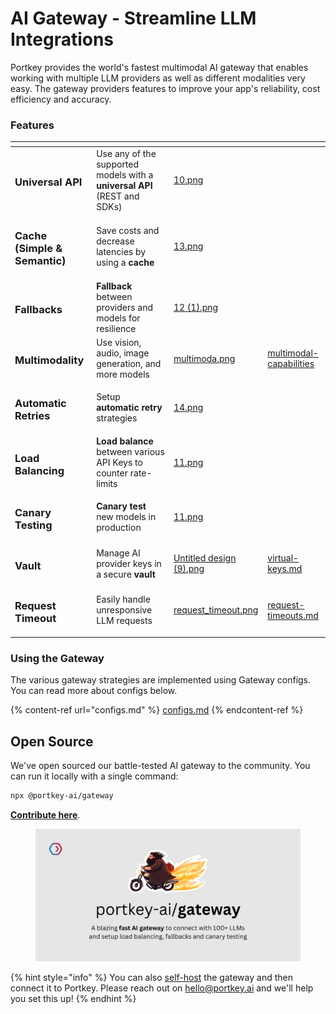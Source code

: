 # AI Gateway - Streamline LLM Integrations

Portkey provides the world's fastest multimodal AI gateway that enables working with multiple LLM providers as well as different modalities very easy. The gateway providers features to improve your app's reliability, cost efficiency and accuracy.

### **Features**

<table data-view="cards"><thead><tr><th></th><th></th><th data-hidden data-card-cover data-type="files"></th><th data-hidden data-card-target data-type="content-ref"></th></tr></thead><tbody><tr><td><h3>Universal API</h3></td><td>Use any of the supported models with a <strong>universal API</strong> (REST and SDKs)</td><td><a href="../../.gitbook/assets/10.png">10.png</a></td><td></td></tr><tr><td><h3>Cache (Simple &#x26; Semantic)</h3></td><td>Save costs and decrease latencies by using a <strong>cache</strong></td><td><a href="../../.gitbook/assets/13.png">13.png</a></td><td></td></tr><tr><td><h3>Fallbacks</h3></td><td><strong>Fallback</strong> between providers and models for resilience</td><td><a href="../../.gitbook/assets/12 (1).png">12 (1).png</a></td><td></td></tr><tr><td><h3>Multimodality</h3></td><td>Use vision, audio, image generation, and more models</td><td><a href="../../.gitbook/assets/multimoda.png">multimoda.png</a></td><td><a href="multimodal-capabilities/">multimodal-capabilities</a></td></tr><tr><td><h3>Automatic Retries</h3></td><td>Setup <strong>automatic retry</strong> strategies</td><td><a href="../../.gitbook/assets/14.png">14.png</a></td><td></td></tr><tr><td><h3>Load Balancing</h3></td><td><strong>Load balance</strong> between various API Keys to counter rate-limits</td><td><a href="../../.gitbook/assets/11.png">11.png</a></td><td></td></tr><tr><td><h3>Canary Testing</h3></td><td><strong>Canary test</strong> new models in production</td><td><a href="../../.gitbook/assets/11.png">11.png</a></td><td></td></tr><tr><td><h3>Vault</h3></td><td>Manage AI provider keys in a secure <strong>vault</strong></td><td><a href="../../.gitbook/assets/Untitled design (9).png">Untitled design (9).png</a></td><td><a href="virtual-keys.md">virtual-keys.md</a></td></tr><tr><td><h3>Request Timeout</h3></td><td>Easily handle unresponsive LLM requests</td><td><a href="../../.gitbook/assets/request_timeout.png">request_timeout.png</a></td><td><a href="request-timeouts.md">request-timeouts.md</a></td></tr></tbody></table>

### Using the Gateway

The various gateway strategies are implemented using Gateway configs. You can read more about configs below.

{% content-ref url="configs.md" %}
[configs.md](configs.md)
{% endcontent-ref %}

## Open Source

We've open sourced our battle-tested AI gateway to the community. You can run it locally with a single command:

```bash
npx @portkey-ai/gateway
```

[**Contribute here**](https://github.com/portkey-ai/gateway).

<figure><img src="../../.gitbook/assets/Rubeus Social Share (2).png" alt=""><figcaption></figcaption></figure>

{% hint style="info" %}
You can also [self-host](https://github.com/Portkey-AI/gateway/blob/main/docs/installation-deployments.md) the gateway and then connect it to Portkey. Please reach out on hello@portkey.ai and we'll help you set this up!
{% endhint %}

